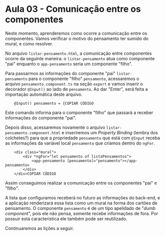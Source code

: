 # Aula 03 - Comunicação entre os componentes

Neste momento, aprenderemos como ocorre a comunicação entre os componentes. Vamos verificar o motivo do pensamento ter sumido do mural, e como resolver.

No arquivo `listar-pensamento.html`, a comunicação entre componentes ocorre da seguinte maneira: o `listar-pensamento` atua como componente "pai" enquanto o `app-pensamento` seria um componente "filho".

Para passarmos as informações do componente "pai" `listar-pensamento` para o componente "filho" `pensamento`, acessaremos o arquivo `pensamento.component.ts` na seção `export` e vamos inserir o decorador `@Input()` ao lado de `pensamento`. Ao dar "Enter", será feita a importação automática deste arquivo.

```
    @Input() pensamento = {COPIAR CÓDIGO
```

Este comando informa para o componente "filho" que passará a receber informações do componente "pai".

Depois disso, acessaremos novamente o arquivo `listar-pensamento.component.html` e inseriremos um *Property Binding* (lembra dos colchetes?) para que a propriedade `pensamento` que está com `@Input` receba as informações da variável local `pensamento` que criamos dentro do `ngFor`.

```
    <div class="mural">
        <div *ngFor="let pensamento of listaPensamentos">
            <app-pensamento [pensamento]="pensamento"></app-pensamento>
        </div>
    </div>COPIAR CÓDIGO
```

Assim conseguimos realizar a comunicação entre os componentes "pai" e "filho".

A lista que configuramos receberá no futuro as informações do back-end, e a aplicação renderizará essa lista como um mural na forma dos cartões de pensamento. O componente `pensamento` é de um tipo apelidado de "*dumb component*", pois ele não pensa, somente recebe informações de fora. Por possuir esta característica ele também pode ser reutilizado.

Continuaremos as lições a seguir.
